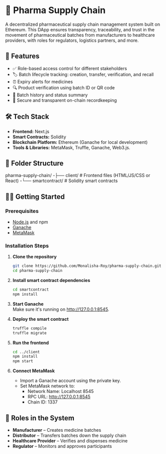 # 💊 Pharma Supply Chain

A decentralized pharmaceutical supply chain management system built on Ethereum. This DApp ensures transparency, traceability, and trust in the movement of pharmaceutical batches from manufacturers to healthcare providers, with roles for regulators, logistics partners, and more.

## 🚀 Features

- ✅ Role-based access control for different stakeholders
- 🏷️ Batch lifecycle tracking: creation, transfer, verification, and recall
- ⏰ Expiry alerts for medicines
- 🔍 Product verification using batch ID or QR code
- 📜 Batch history and status summary
- 🔐 Secure and transparent on-chain recordkeeping

## 🛠️ Tech Stack

- **Frontend:** Next.js  
- **Smart Contracts:** Solidity  
- **Blockchain Platform:** Ethereum (Ganache for local development)  
- **Tools & Libraries:** MetaMask, Truffle, Ganache, Web3.js.

## 📁 Folder Structure
pharma-supply-chain/
-├── client/ # Frontend files (HTML/JS/CSS or React)
-└── smartcontract/ # Solidity smart contracts

## 🧑‍💻 Getting Started

### Prerequisites

- [Node.js](https://nodejs.org/) and npm
- [Ganache](https://trufflesuite.com/ganache/)
- [MetaMask](https://metamask.io/)

### Installation Steps

1. **Clone the repository**
   ```bash
   git clone https://github.com/Monalisha-Roy/pharma-supply-chain.git
   cd pharma-supply-chain
   ```

2. **Install smart contract dependencies**
   ```bash
   cd smartcontract
   npm install
   ```

3. **Start Ganache**  
   Make sure it's running on http://127.0.0.1:8545.

4. **Deploy the smart contract**
   ```bash
   truffle compile
   truffle migrate
   ```

5. **Run the frontend**
   ```bash
   cd ../client
   npm install
   npm start
   ```

6. **Connect MetaMask**
   - Import a Ganache account using the private key.
   - Set MetaMask network to:
     - Network Name: Localhost 8545  
     - RPC URL: http://127.0.0.1:8545  
     - Chain ID: 1337

## 🔐 Roles in the System
- **Manufacturer** – Creates medicine batches  
- **Distributor** – Transfers batches down the supply chain  
- **Healthcare Provider** – Verifies and dispenses medicine  
- **Regulator** – Monitors and approves participants
